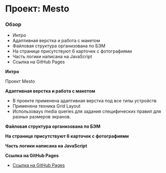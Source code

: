 # Проект: Mesto

### Обзор
* Интро
* Адаптивная верстка и работа с макетом
* Файловая структура организована по БЭМ
* На странице присутствуют 6 карточек с фотографиями
* Часть логики написана на JavaScript
* Ссылка на GitHub Pages

**Интро**

Проект Mesto

**Адаптивная верстка и работа с макетом**

* В проекте применена адаптивная верстка под все типы устройств
* Применена техника Grid Layout
* Использоваys media queries для задания специфических правил для разных размеров экранов.

**Файловая структура организована по БЭМ**

**На странице присутствуют 6 карточек с фотографиями**

**Часть логики написана на JavaScript**

**Ссылка на GitHub Pages**

* [Ссылка на GitHub Pages](https://whatsapp777.github.io/mesto/)